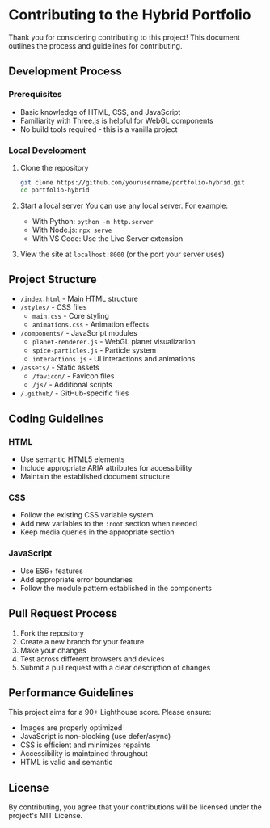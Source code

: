 # Contributing to the Hybrid Portfolio

Thank you for considering contributing to this project! This document outlines the process and guidelines for contributing.

## Development Process

### Prerequisites

- Basic knowledge of HTML, CSS, and JavaScript
- Familiarity with Three.js is helpful for WebGL components
- No build tools required - this is a vanilla project

### Local Development

1. Clone the repository
   ```bash
   git clone https://github.com/yourusername/portfolio-hybrid.git
   cd portfolio-hybrid
   ```

2. Start a local server
   You can use any local server. For example:
   - With Python: `python -m http.server`
   - With Node.js: `npx serve`
   - With VS Code: Use the Live Server extension

3. View the site at `localhost:8000` (or the port your server uses)

## Project Structure

- `/index.html` - Main HTML structure
- `/styles/` - CSS files
  - `main.css` - Core styling
  - `animations.css` - Animation effects
- `/components/` - JavaScript modules
  - `planet-renderer.js` - WebGL planet visualization
  - `spice-particles.js` - Particle system
  - `interactions.js` - UI interactions and animations
- `/assets/` - Static assets
  - `/favicon/` - Favicon files
  - `/js/` - Additional scripts
- `/.github/` - GitHub-specific files

## Coding Guidelines

### HTML
- Use semantic HTML5 elements
- Include appropriate ARIA attributes for accessibility
- Maintain the established document structure

### CSS
- Follow the existing CSS variable system
- Add new variables to the `:root` section when needed
- Keep media queries in the appropriate section

### JavaScript
- Use ES6+ features
- Add appropriate error boundaries
- Follow the module pattern established in the components

## Pull Request Process

1. Fork the repository
2. Create a new branch for your feature
3. Make your changes
4. Test across different browsers and devices
5. Submit a pull request with a clear description of changes

## Performance Guidelines

This project aims for a 90+ Lighthouse score. Please ensure:

- Images are properly optimized
- JavaScript is non-blocking (use defer/async)
- CSS is efficient and minimizes repaints
- Accessibility is maintained throughout
- HTML is valid and semantic

## License

By contributing, you agree that your contributions will be licensed under the project's MIT License.
